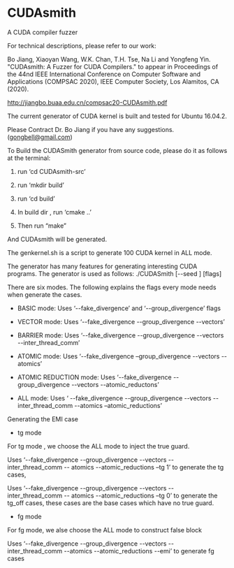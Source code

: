 # CUDAsmith
A CUDA compiler fuzzer

For technical descriptions, please refer to our work:

Bo Jiang, Xiaoyan Wang, W.K. Chan, T.H. Tse, Na Li and Yongfeng Yin. "CUDAsmith: A Fuzzer for CUDA Compilers." to appear in Proceedings of the 44nd IEEE International Conference on Computer Software and Applications (COMPSAC 2020), IEEE Computer Society, Los Alamitos, CA (2020).

http://jiangbo.buaa.edu.cn/compsac20-CUDAsmith.pdf 

The current generator of CUDA kernel is built and tested for Ubuntu 16.04.2. 

Please Contract Dr. Bo Jiang if you have any suggestions. (gongbell@gmail.com)

To Build the CUDASmith generator from source code, please do it as follows at the terminal:

1. run ‘cd CUDAsmith-src’

2. run ‘mkdir build’

3. run ‘cd build’

4. In build dir , run ‘cmake ..’

5. Then run “make” 

And CUDAsmith will be generated.


The genkernel.sh is a script to generate 100 CUDA kernel in ALL mode.

The generator has many features for generating interesting CUDA programs. The generator is used as follows:
./CUDASmith [--seed <seed>] [flags]
  
There are six modes. The following explains the flags every mode needs when generate the cases.

- BASIC mode: Uses ‘--fake_divergence’ and ‘--group_divergence’ flags

- VECTOR mode: Uses ‘--fake_divergence  --group_divergence --vectors’

- BARRIER	mode: Uses ‘--fake_divergence --group_divergence --vectors --inter_thread_comm’

- ATOMIC mode: Uses ‘--fake_divergence –group_divergence --vectors --atomics’

- ATOMIC REDUCTION mode: Uses ‘--fake_divergence --group_divergence --vectors --atomic_reductons’

- ALL mode: Uses ‘ --fake_divergence --group_divergence --vectors --inter_thread_comm --atomics –atomic_reductions’


Generating the EMI case

-	tg mode

For tg mode , we choose the ALL mode to inject the true guard.

Uses ‘--fake_divergence --group_divergence --vectors --inter_thread_comm -- atomics --atomic_reductions –tg 1’ to generate the tg cases,

Uses ‘--fake_divergence --group_divergence --vectors --inter_thread_comm -- atomics --atomic_reductions –tg 0’ to generate the tg_off cases, these cases are the base cases which have no true guard.


-	fg mode

For fg mode, we alse choose the ALL mode to construct false block

Uses ‘--fake_divergence --group_divergence --vectors --inter_thread_comm --atomics --atomic_reductions --emi’ to generate fg cases
